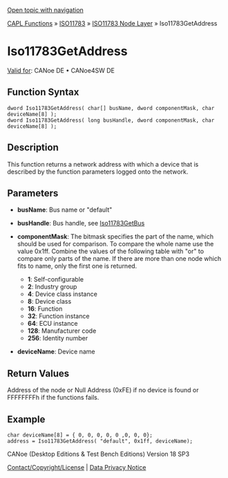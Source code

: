 [Open topic with navigation](../../../../../../CANoeDEFamily.htm#Topics/CAPLFunctions/ISO11783/ISONodeLayer/Functions/CAPLfunctionIso11783GetAddress.md)

[CAPL Functions](../../../CAPLfunctions.md) » [ISO11783](../../CAPLfunctionsISO11783Overview.md) » [ISO11783 Node Layer](../CAPLfunctionsISONLOverview.md) » Iso11783GetAddress

# Iso11783GetAddress

[Valid for](../../../../Shared/FeatureAvailability.md): CANoe DE • CANoe4SW DE

## Function Syntax

```plaintext
dword Iso11783GetAddress( char[] busName, dword componentMask, char deviceName[8] );
dword Iso11783GetAddress( long busHandle, dword componentMask, char deviceName[8] );
```

## Description

This function returns a network address with which a device that is described by the function parameters logged onto the network.

## Parameters

- **busName**: Bus name or "default"
- **busHandle**: Bus handle, see [Iso11783GetBus](CAPLfunctionIso11783getbus.md)
- **componentMask**: The bitmask specifies the part of the name, which should be used for comparison. To compare the whole name use the value 0x1ff. Combine the values of the following table with "or" to compare only parts of the name. If there are more than one node which fits to name, only the first one is returned.

  - **1**: Self-configurable
  - **2**: Industry group
  - **4**: Device class instance
  - **8**: Device class
  - **16**: Function
  - **32**: Function instance
  - **64**: ECU instance
  - **128**: Manufacturer code
  - **256**: Identity number

- **deviceName**: Device name

## Return Values

Address of the node or Null Address (0xFE) if no device is found or FFFFFFFFh if the functions fails.

## Example

```plaintext
char deviceName[8] = { 0, 0, 0, 0, 0 ,0, 0, 0};
address = Iso11783GetAddress( "default", 0x1ff, deviceName);
```

CANoe (Desktop Editions & Test Bench Editions) Version 18 SP3

[Contact/Copyright/License](../../../../Shared/ContactCopyrightLicense.md) | [Data Privacy Notice](https://www.vector.com/int/en/company/get-info/privacy-policy/)
